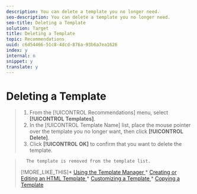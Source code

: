 ```yaml
---
description: You can delete a template you no longer need.
seo-description: You can delete a template you no longer need.
seo-title: Deleting a Template
solution: Target
title: Deleting a Template
topic: Recommendations
uuid: c6d54466-51c8-4dcd-876a-93b6a7ea1626
index: y
internal: n
snippet: y
translate: y
---
```


# Deleting a Template


>1. From the [!UICONTROL  Recommendations] menu, select **[!UICONTROL  Templates]**.
>1. In the [!UICONTROL  Template Name] list, place the mouse pointer over the template you no longer want, then click **[!UICONTROL  Delete]**.
>1. Click **[!UICONTROL  OK]** to confirm that you want to delete the template.

>       The template is removed from the template list. 
>[!MORE_LIKE_THIS]* [ Using the Template Manager ](t_Using_the_Template_Manager.md#task_B26F18BBA6634EEEA46D094D94E1B75C)* [ Creating or Editing an HTML Template ](t_Creating_an_HTML_Template.md#task_98162FAC61F5407F927F53C9B839EE74)* [ Customizing a Template ](c_Customizing_a_Template.md#concept_94F1554C3F2E4CDB9A2C3D78F10EDA59)* [ Copying a Template ](t_Copying_a_Template.md#task_607C9FB356094942866C443246C25DEF)
